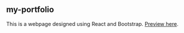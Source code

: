 ## my-portfolio
This is a webpage designed using React and Bootstrap. [Preview here](https://rajpriyarj.github.io/my-portfolio/).

